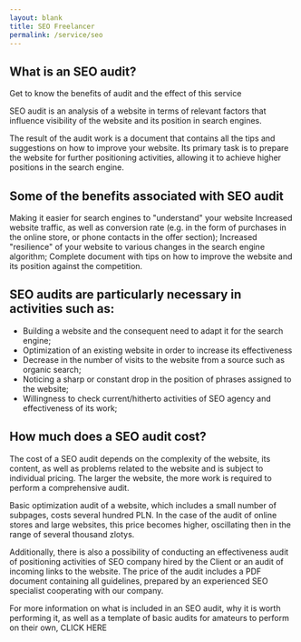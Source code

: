 ```yaml
---
layout: blank
title: SEO Freelancer
permalink: /service/seo
---
```


## What is an SEO audit?
Get to know the benefits of audit and the effect of this service

SEO audit is an analysis of a website in terms of relevant factors that influence visibility of the website and its position in search engines.

The result of the audit work is a document that contains all the tips and suggestions on how to improve your website. Its primary task is to prepare the website for further positioning activities, allowing it to achieve higher positions in the search engine.

## Some of the benefits associated with SEO audit
Making it easier for search engines to "understand" your website
Increased website traffic, as well as conversion rate (e.g. in the form of purchases in the online store, or phone contacts in the offer section);
Increased "resilience" of your website to various changes in the search engine algorithm;
Complete document with tips on how to improve the website and its position against the competition.

## SEO audits are particularly necessary in activities such as:

* Building a website and the consequent need to adapt it for the search engine;
* Optimization of an existing website in order to increase its effectiveness
* Decrease in the number of visits to the website from a source such as organic search;
* Noticing a sharp or constant drop in the position of phrases assigned to the website;
* Willingness to check current/hitherto activities of SEO agency and effectiveness of its work;

## How much does a SEO audit cost?
The cost of a SEO audit depends on the complexity of the website, its content, as well as problems related to the website and is subject to individual pricing. The larger the website, the more work is required to perform a comprehensive audit.

Basic optimization audit of a website, which includes a small number of subpages, costs several hundred PLN. In the case of the audit of online stores and large websites, this price becomes higher, oscillating then in the range of several thousand zlotys.

Additionally, there is also a possibility of conducting an effectiveness audit of positioning activities of SEO company hired by the Client or an audit of incoming links to the website. The price of the audit includes a PDF document containing all guidelines, prepared by an experienced SEO specialist cooperating with our company.

For more information on what is included in an SEO audit, why it is worth performing it, as well as a template of basic audits for amateurs to perform on their own, CLICK HERE

